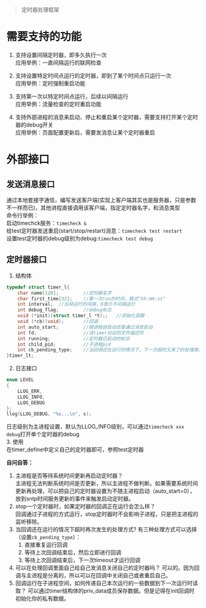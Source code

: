   
>定时器处理框架    
  
# 需要支持的功能    
1. 支持设置间隔定时器，即多久执行一次    
应用举例：一直间隔运行的联网检查  
  
2. 支持设置特定时间点运行的定时器，即到了某个时间点只运行一次  
应用举例：定时强制重启功能  
  
3. 支持第一次以特定时间点运行，后续以间隔运行  
应用举例：流量检查的定时重启功能  
  
4. 支持外部进程的消息来启动、停止和重启某个定时器，需要支持打开某个定时器的debug开关  
应用举例：页面配置更新后，需要发消息让某个定时器重启  
  
# 外部接口    
## 发送消息接口  
通过本地套接字通信，编写发送客户端(实现上客户端其实也是服务器，只是参数不一样而已)，其他进程直接调用该客户端，指定定时器名字，和消息类型  
命令行举例：  
启动timechck服务：`timecheck &`  
给test定时器发送重启(start/stop/restart)消息：`timecheck test restart`  
设置test定时器的debug级别为debug:`timecheck test debug`  
  
## 定时器接口  
1. 结构体  
```c  
typedef struct timer_l{
    char name[128];         //定时器名字
    char first_time[32];    //第一次run的时间，格式"hh:mm:ss"
    int interval;  //后续运行的间隔，0表示不间隔运行
    int debug_flag;         //debug标志
    void (*init)(struct timer_l *t);;   //初始化函数
    void (*cb)(void);       //回调
    int auto_start;         //随进程自启动还是通过消息启动
    int fd;                 //该timer对应的文件描述符
    int running;            //定时器已启动的标志
    int child_pid;          //子进程pid
    int cb_pending_type;    //当回调还在运行的情况下，下一次超时又来了的处理类型
}timer_lt;  
```  
2. 日志接口  
```c  
enum LEVEL  
{  
    LLOG_ERR,  
    LLOG_INFO,  
    LLOG_DEBUG  
};  
llog(LLOG_DEBUG, "%s...\n", s);  
```  
日志级别为主进程设置，默认为LLOG_INFO级别，可以通过`timecheck xxx debug`打开单个定时器的debug  
3. 使用  
在timer_define中定义自己的定时器即可，参照test定时器  
  
  
  
**自问自答：**    
  
1. 主进程是否等待系统时间更新再启动定时器？    
主进程无法判断系统时间是否更新，所以主进程不做判断。如果需要系统时间更新再处理，可以把自己的定时器设置为不随主进程启动（auto_start=0），放到sntp时间服务更新的事件来触发启动定时器。    
2. stop一个定时器时，如果定时器的回调正在运行会怎么样？    
回调通过子进程的方式运行，stop定时器时不会影响子进程，只是把主进程的监听移除。
3. 当回调还在运行的情况下超时再次发生的处理方式?
有三种处理方式可以选择（设置`cb_pending_type`）：
    1. 直接重复运行回调
    2. 等待上次回调结束后，然后立即进行回调
    3. 等待上次回调结束后，下一次timeout才运行回调
4. 可以在处理回调里面自己给自己发消息关闭自己的定时器吗？
可以的。因为回调与主进程是分离的，所以可以在回调中关闭自己或者重启自己。
5. 回调运行在子进程空间，如何传递自己本次运行的一些数据到下一次运行时读取？
可以通过timer结构体的priv_data成员保存数据。但是记得在init回调时初始化你的私有数据。